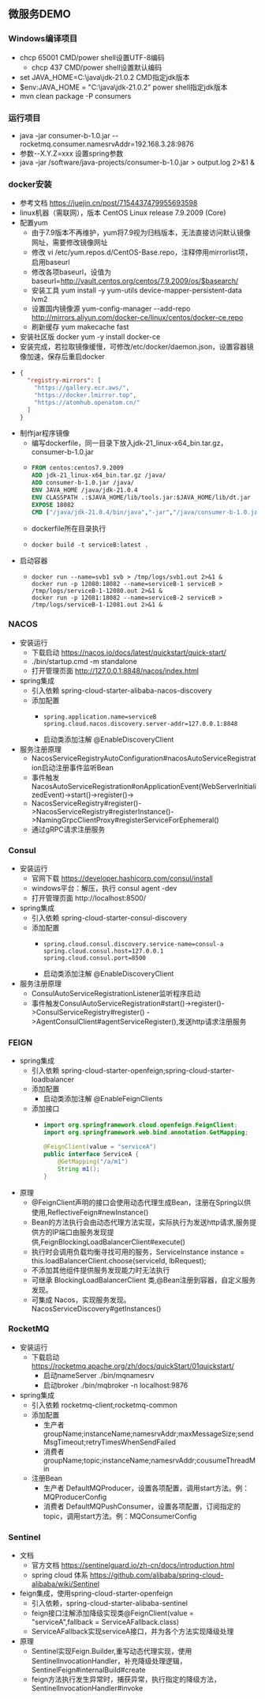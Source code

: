## 微服务DEMO

### Windows编译项目
- chcp 65001  CMD/power shell设置UTF-8编码
  - chcp 437  CMD/power shell设置默认编码
- set JAVA_HOME=C:\java\jdk-21.0.2 CMD指定jdk版本
- $env:JAVA_HOME = "C:\java\jdk-21.0.2" power shell指定jdk版本
- mvn clean package -P consumers

### 运行项目
- java -jar consumer-b-1.0.jar --rocketmq.consumer.namesrvAddr=192.168.3.28:9876
- 参数--X.Y.Z=xxx 设置spring参数
- java -jar /software/java-projects/consumer-b-1.0.jar > output.log 2>&1 &

### docker安装
- 参考文档 https://juejin.cn/post/7154437479955693598
- linux机器（需联网），版本 CentOS Linux release 7.9.2009 (Core)
- 配置yum
  - 由于7.9版本不再维护，yum将7.9视为归档版本，无法直接访问默认镜像网址，需要修改镜像网址
  - 修改 vi /etc/yum.repos.d/CentOS-Base.repo，注释停用mirrorlist项，启用baseurl
  - 修改各项baseurl，设值为baseurl=http://vault.centos.org/centos/7.9.2009/os/$basearch/
  - 安装工具 yum install -y yum-utils device-mapper-persistent-data lvm2
  - 设置国内镜像源 yum-config-manager --add-repo http://mirrors.aliyun.com/docker-ce/linux/centos/docker-ce.repo
  - 刷新缓存 yum makecache fast 
- 安装社区版 docker yum -y install docker-ce
- 安装完成，若拉取镜像缓慢，可修改/etc/docker/daemon.json，设置容器镜像加速，保存后重启docker
- ```json
  {
    "registry-mirrors": [
      "https://gallery.ecr.aws/",
      "https://docker.lmirror.top",
      "https://atomhub.openatom.cn/"
    ]
  }
  ```
- 制作jar程序镜像
  - 编写dockerfile，同一目录下放入jdk-21_linux-x64_bin.tar.gz，consumer-b-1.0.jar
  - ```dockerfile
    FROM centos:centos7.9.2009
    ADD jdk-21_linux-x64_bin.tar.gz /java/
    ADD consumer-b-1.0.jar /java/
    ENV JAVA_HOME /java/jdk-21.0.4
    ENV CLASSPATH .:$JAVA_HOME/lib/tools.jar:$JAVA_HOME/lib/dt.jar
    EXPOSE 18082
    CMD ["/java/jdk-21.0.4/bin/java","-jar","/java/consumer-b-1.0.jar"]
    ```
  - dockerfile所在目录执行 
  - ```shell
    docker build -t serviceB:latest .
    ```
- 启动容器
  - ```shell
    docker run --name=svb1 svb > /tmp/logs/svb1.out 2>&1 &
    docker run -p 12080:18082 --name=serviceB-1 serviceB > /tmp/logs/serviceB-1-12080.out 2>&1 &
    docker run -p 12081:18082 --name=serviceB-2 serviceB > /tmp/logs/serviceB-1-12081.out 2>&1 &
    ```

### NACOS
- 安装运行
  - 下载启动 https://nacos.io/docs/latest/quickstart/quick-start/
  - ./bin/startup.cmd -m standalone
  - 打开管理页面 http://127.0.0.1:8848/nacos/index.html
- spring集成
  - 引入依赖 spring-cloud-starter-alibaba-nacos-discovery
  - 添加配置
    - ```properties
      spring.application.name=serviceB
      spring.cloud.nacos.discovery.server-addr=127.0.0.1:8848
      ```
    - 启动类添加注解  @EnableDiscoveryClient 
- 服务注册原理
  - NacosServiceRegistryAutoConfiguration#nacosAutoServiceRegistration启动注册事件监听Bean
  - 事件触发NacosAutoServiceRegistration#onApplicationEvent(WebServerInitializedEvent)->start()->register()->
  - NacosServiceRegistry#register()->NacosServiceRegistry#registerInstance()->NamingGrpcClientProxy#registerServiceForEphemeral()
  - 通过gRPC请求注册服务

### Consul
- 安装运行
  - 官网下载 https://developer.hashicorp.com/consul/install
  - windows平台：解压，执行 consul agent -dev
  - 打开管理页面 http://localhost:8500/
- spring集成
  - 引入依赖 spring-cloud-starter-consul-discovery
  - 添加配置
    - ```properties
      spring.cloud.consul.discovery.service-name=consul-a
      spring.cloud.consul.host=127.0.0.1
      spring.cloud.consul.port=8500
      ```
    - 启动类添加注解  @EnableDiscoveryClient
- 服务注册原理
  - ConsulAutoServiceRegistrationListener监听程序启动
  - 事件触发ConsulAutoServiceRegistration#start()->register()->ConsulServiceRegistry#register()
  ->AgentConsulClient#agentServiceRegister(),发送http请求注册服务

### FEIGN
- spring集成
  - 引入依赖 spring-cloud-starter-openfeign;spring-cloud-starter-loadbalancer 
  - 添加配置
    - 启动类添加注解 @EnableFeignClients
  - 添加接口
    - ```java
      import org.springframework.cloud.openfeign.FeignClient;
      import org.springframework.web.bind.annotation.GetMapping;
  
      @FeignClient(value = "serviceA")
      public interface ServiceA {
          @GetMapping("/a/m1")
          String m1();
      }
      ```
- 原理
  - @FeignClient声明的接口会使用动态代理生成Bean，注册在Spring以供使用,ReflectiveFeign#newInstance()
  - Bean的方法执行会由动态代理方法实现，实际执行为发送http请求,服务提供方的IP端口由服务发现提供,FeignBlockingLoadBalancerClient#execute()
  - 执行时会调用负载均衡寻找可用的服务，ServiceInstance instance = this.loadBalancerClient.choose(serviceId, lbRequest);
  - 不添加其他组件提供服务发现能力时无法执行
  - 可继承 BlockingLoadBalancerClient 类,@Bean注册到容器，自定义服务发现。
  - 可集成 Nacos，实现服务发现。NacosServiceDiscovery#getInstances()

### RocketMQ
- 安装运行 
  - 下载启动 https://rocketmq.apache.org/zh/docs/quickStart/01quickstart/
    - 启动nameServer ./bin/mqnamesrv
    - 启动broker ./bin/mqbroker -n localhost:9876
- spring集成
  - 引入依赖 rocketmq-client;rocketmq-common
  - 添加配置
    - 生产者 groupName;instanceName;namesrvAddr;maxMessageSize;sendMsgTimeout;retryTimesWhenSendFailed
    - 消费者 groupName;topic;instanceName;namesrvAddr;cousumeThreadMin
  - 注册Bean
    - 生产者 DefaultMQProducer，设置各项配置，调用start方法。例：MQProducerConfig
    - 消费者 DefaultMQPushConsumer，设置各项配置，订阅指定的topic，调用start方法。例：MQConsumerConfig

### Sentinel
- 文档
  - 官方文档 https://sentinelguard.io/zh-cn/docs/introduction.html
  - spring cloud 体系 https://github.com/alibaba/spring-cloud-alibaba/wiki/Sentinel
- feign集成，使用spring-cloud-starter-openfeign
  - 引入依赖，spring-cloud-starter-alibaba-sentinel
  - feign接口注解添加降级实现类@FeignClient(value = "serviceA",fallback = ServiceAFallback.class)
  - ServiceAFallback实现serviceA接口，并为各个方法实现降级处理
- 原理
  - Sentinel实现Feign.Builder,重写动态代理实现，使用SentinelInvocationHandler，补充降级处理逻辑，SentinelFeign#internalBuild#create
  - feign方法执行发生异常时，捕获异常，执行指定的降级方法，SentinelInvocationHandler#invoke